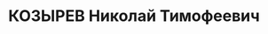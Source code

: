---
title: КОЗЫРЕВ Николай Тимофеевич
description: Ректор Московского межевого института с мая 1929 г. (после 13.04.1930
  г. – директор) по 08.06.1930 г. Профессор ММИ.
---